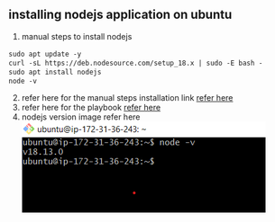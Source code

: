 installing nodejs application on ubuntu
---------------------------------------
1. manual steps to install nodejs

```
sudo apt update -y
curl -sL https://deb.nodesource.com/setup_18.x | sudo -E bash -
sudo apt install nodejs
node -v

```
2. refer here for the manual steps installation link [refer here](https://linuxize.com/post/how-to-install-node-js-on-ubuntu-22-04/)
3. refer here for the playbook [refer here](https://github.com/nkishore555/joip_docs_QT/blob/main/Ansible/Nodejs/nodejs.yml)
4. nodejs version image refer here ![preview](../images/nodejs1.png)